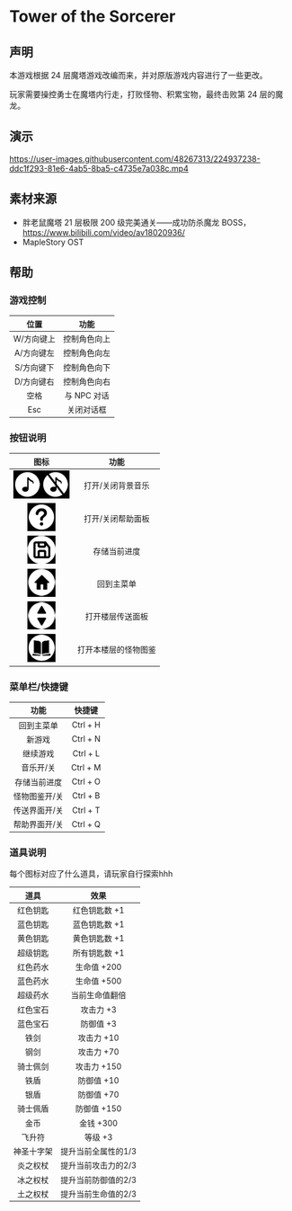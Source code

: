 # Tower of the Sorcerer

## 声明

本游戏根据 24 层魔塔游戏改编而来，并对原版游戏内容进行了一些更改。

玩家需要操控勇士在魔塔内行走，打败怪物、积累宝物，最终击败第 24 层的魔龙。

## 演示

https://user-images.githubusercontent.com/48267313/224937238-ddc1f293-81e6-4ab5-8ba5-c4735e7a038c.mp4


## 素材来源

- 胖老鼠魔塔 21 层极限 200 级完美通关——成功防杀魔龙 BOSS，https://www.bilibili.com/video/av18020936/ 
- MapleStory OST

## 帮助

### 游戏控制
| 位置  | 功能 |
| :----:  | :----: |
|W/方向键上		 | 控制角色向上 |
|A/方向键左		 | 控制角色向左 |
|S/方向键下		 | 控制角色向下 |
|D/方向键右		 | 控制角色向右 |
|空格 	| 	 与 NPC 对话 |
|Esc | 		 关闭对话框 |

### 按钮说明

| 图标  | 功能 |
| :----:  | :----: |
| ![image-20230314154156968](README/image-20230314154156968.png)![image-20230314154207929](README/image-20230314154207929.png) | 打开/关闭背景音乐 |
| ![image-20230314154230731](README/image-20230314154230731.png) | 打开/关闭帮助面板 |
| ![image-20230314154240093](README/image-20230314154240093.png) | 存储当前进度 |
| ![image-20230314154251917](README/image-20230314154251917.png) | 回到主菜单 |
| ![image-20230314154302717](README/image-20230314154302717.png) | 打开楼层传送面板 |
| ![image-20230314154312244](README/image-20230314154312244.png) | 打开本楼层的怪物图鉴 |

### 菜单栏/快捷键

| 功能  | 快捷键 |
| :----:  | :----: |
| 回到主菜单	| Ctrl + H |
| 新游戏 | Ctrl + N |
| 继续游戏 | Ctrl + L |
| 音乐开/关 | Ctrl + M |
| 存储当前进度	| Ctrl + O |
| 怪物图鉴开/关	| Ctrl + B |
| 传送界面开/关	| Ctrl + T |
| 帮助界面开/关	| Ctrl + Q |

 ### 道具说明

每个图标对应了什么道具，请玩家自行探索hhh

| 道具  | 效果 |
| :----:  | :----: |
|红色钥匙 | 红色钥匙数 +1 |
|蓝色钥匙 | 蓝色钥匙数 +1 |
|黄色钥匙 | 黄色钥匙数 +1 |
|超级钥匙 | 所有钥匙数 +1 |
|红色药水 | 生命值 +200 |
|蓝色药水 | 生命值 +500 |
|超级药水 | 当前生命值翻倍 |
|红色宝石 | 攻击力 +3 |
|蓝色宝石 | 防御值 +3 |
|铁剑     | 攻击力 +10 |
|钢剑  | 攻击力 +70 |
|骑士佩剑 | 攻击力 +150 |
|铁盾  | 防御值 +10 |
|银盾 | 防御值 +70 |
|骑士佩盾 | 防御值 +150 |
|金币 | 金钱 +300 |
|飞升符 | 等级 +3 |
|神圣十字架 | 提升当前全属性的1/3 |
|炎之权杖	 | 提升当前攻击力的2/3 |
|冰之权杖	 | 提升当前防御值的2/3 |
|土之权杖	 | 提升当前生命值的2/3 |

